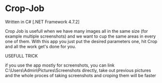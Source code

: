 # Crop-Job
Written in C# [.NET Framework 4.7.2]

Crop Job is usefull when we have many images all in the same size (for example multiple screenshots) and we want to cup the same areas in every one of them. With this app you just put the desired parameters one, hit Crop and all the work get's done for you.



USEFULL TRICK

if you use the app mostly for screenshots, you can link C:\Users\Admin\Pictures\Screenshots directly, take out previous pictures and the whole proces of taking screenshots and croping them will be faster
